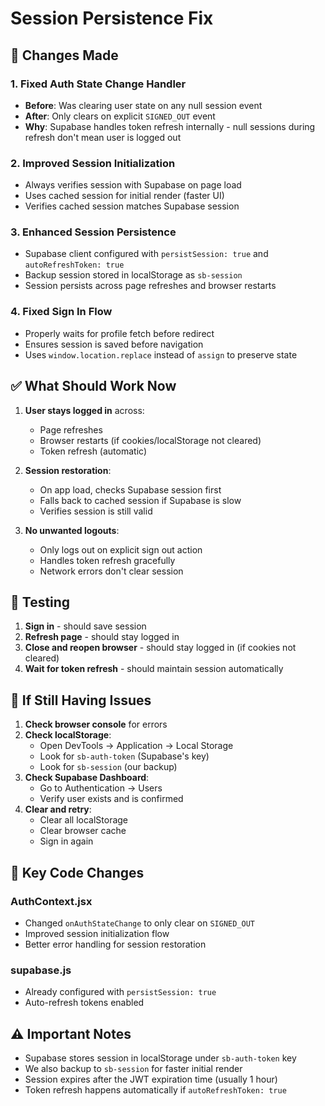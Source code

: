# Session Persistence Fix

## 🔧 Changes Made

### 1. Fixed Auth State Change Handler
- **Before**: Was clearing user state on any null session event
- **After**: Only clears on explicit `SIGNED_OUT` event
- **Why**: Supabase handles token refresh internally - null sessions during refresh don't mean user is logged out

### 2. Improved Session Initialization
- Always verifies session with Supabase on page load
- Uses cached session for initial render (faster UI)
- Verifies cached session matches Supabase session

### 3. Enhanced Session Persistence
- Supabase client configured with `persistSession: true` and `autoRefreshToken: true`
- Backup session stored in localStorage as `sb-session`
- Session persists across page refreshes and browser restarts

### 4. Fixed Sign In Flow
- Properly waits for profile fetch before redirect
- Ensures session is saved before navigation
- Uses `window.location.replace` instead of `assign` to preserve state

## ✅ What Should Work Now

1. **User stays logged in** across:
   - Page refreshes
   - Browser restarts (if cookies/localStorage not cleared)
   - Token refresh (automatic)

2. **Session restoration**:
   - On app load, checks Supabase session first
   - Falls back to cached session if Supabase is slow
   - Verifies session is still valid

3. **No unwanted logouts**:
   - Only logs out on explicit sign out action
   - Handles token refresh gracefully
   - Network errors don't clear session

## 🧪 Testing

1. **Sign in** - should save session
2. **Refresh page** - should stay logged in
3. **Close and reopen browser** - should stay logged in (if cookies not cleared)
4. **Wait for token refresh** - should maintain session automatically

## 🐛 If Still Having Issues

1. **Check browser console** for errors
2. **Check localStorage**:
   - Open DevTools → Application → Local Storage
   - Look for `sb-auth-token` (Supabase's key)
   - Look for `sb-session` (our backup)
3. **Check Supabase Dashboard**:
   - Go to Authentication → Users
   - Verify user exists and is confirmed
4. **Clear and retry**:
   - Clear all localStorage
   - Clear browser cache
   - Sign in again

## 📝 Key Code Changes

### AuthContext.jsx
- Changed `onAuthStateChange` to only clear on `SIGNED_OUT`
- Improved session initialization flow
- Better error handling for session restoration

### supabase.js
- Already configured with `persistSession: true`
- Auto-refresh tokens enabled

## ⚠️ Important Notes

- Supabase stores session in localStorage under `sb-auth-token` key
- We also backup to `sb-session` for faster initial render
- Session expires after the JWT expiration time (usually 1 hour)
- Token refresh happens automatically if `autoRefreshToken: true`

